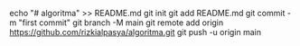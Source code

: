 echo "# algoritma" >> README.md
git init
git add README.md
git commit -m "first commit"
git branch -M main
git remote add origin https://github.com/rizkialpasya/algoritma.git
git push -u origin main

